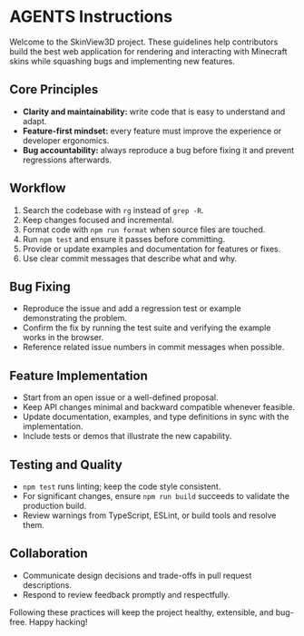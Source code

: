 # AGENTS Instructions

Welcome to the SkinView3D project. These guidelines help contributors build the best web application for rendering and interacting with Minecraft skins while squashing bugs and implementing new features.

## Core Principles
- **Clarity and maintainability:** write code that is easy to understand and adapt.
- **Feature-first mindset:** every feature must improve the experience or developer ergonomics.
- **Bug accountability:** always reproduce a bug before fixing it and prevent regressions afterwards.

## Workflow
1. Search the codebase with `rg` instead of `grep -R`.
2. Keep changes focused and incremental.
3. Format code with `npm run format` when source files are touched.
4. Run `npm test` and ensure it passes before committing.
5. Provide or update examples and documentation for features or fixes.
6. Use clear commit messages that describe what and why.

## Bug Fixing
- Reproduce the issue and add a regression test or example demonstrating the problem.
- Confirm the fix by running the test suite and verifying the example works in the browser.
- Reference related issue numbers in commit messages when possible.

## Feature Implementation
- Start from an open issue or a well-defined proposal.
- Keep API changes minimal and backward compatible whenever feasible.
- Update documentation, examples, and type definitions in sync with the implementation.
- Include tests or demos that illustrate the new capability.

## Testing and Quality
- `npm test` runs linting; keep the code style consistent.
- For significant changes, ensure `npm run build` succeeds to validate the production build.
- Review warnings from TypeScript, ESLint, or build tools and resolve them.

## Collaboration
- Communicate design decisions and trade-offs in pull request descriptions.
- Respond to review feedback promptly and respectfully.

Following these practices will keep the project healthy, extensible, and bug-free. Happy hacking!
